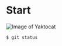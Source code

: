 # Start
![Image of Yaktocat](https://octodex.github.com/images/yaktocat.png)<br/>
```
$ git status
```
